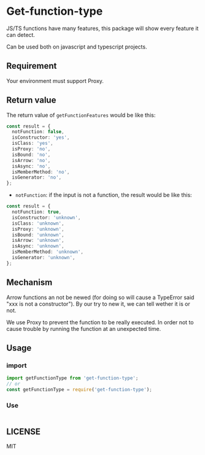 # Get-function-type

JS/TS functions have many features, this package will show every feature it can detect.

Can be used both on javascript and typescript projects.

## Requirement

Your environment must support Proxy.

## Return value

The return value of `getFunctionFeatures` would be like this:

```typescript
const result = {
  notFunction: false,
  isConstructor: 'yes',
  isClass: 'yes',
  isProxy: 'no',
  isBound: 'no',
  isArrow: 'no',
  isAsync: 'no',
  isMemberMethod: 'no',
  isGenerator: 'no',
};
```

- `notFunction`: if the input is not a function, the result would be like this:

```typescript
const result = {
  notFunction: true,
  isConstructor: 'unknown',
  isClass: 'unknown',
  isProxy: 'unknown',
  isBound: 'unknown',
  isArrow: 'unknown',
  isAsync: 'unknown',
  isMemberMethod: 'unknown',
  isGenerator: 'unknown',
};
```

## Mechanism

Arrow functions an not be newed (for doing so will cause a TypeError said "xxx is not a constructor"). By our try to new it, we can tell wether it is or not.

We use Proxy to prevent the function to be really executed. In order not to cause trouble by running the function at an unexpected time.

## Usage

### import

```typescript
import getFunctionType from 'get-function-type';
// or
const getFunctionType = require('get-function-type');
```

### Use

```typescript

```

## LICENSE

MIT
